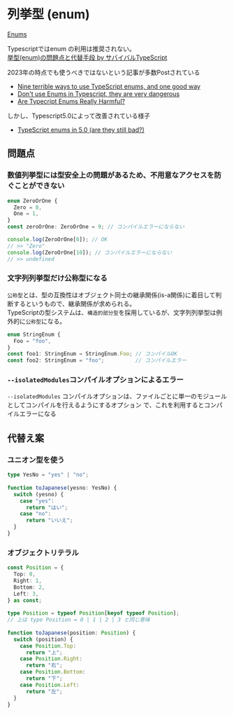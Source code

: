 # 列挙型 (enum)
[Enums](https://www.typescriptlang.org/docs/handbook/enums.html)

Typescriptではenum の利用は推奨されない。  
[挙型(enum)の問題点と代替手段 by サバイバルTypeScript](https://typescriptbook.jp/reference/values-types-variables/enum/enum-problems-and-alternatives-to-enums)  


2023年の時点でも使うべきではないという記事が多数Postされている
- [Nine terrible ways to use TypeScript enums, and one good way](https://bluepnume.medium.com/nine-terrible-ways-to-use-typescript-enums-and-one-good-way-f9c7ec68bf15)
- [Don't use Enums in Typescript, they are very dangerous](https://dev.to/ivanzm123/dont-use-enums-in-typescript-they-are-very-dangerous-57bh)
- [Are Typecript Enums Really Harmful?](https://blog.theodo.com/2023/03/are-typescript-enums-really-harmful/)

しかし、Typescript5.0によって改善されている様子
- [TypeScript enums in 5.0 (are they still bad?)](https://blog.graphqleditor.com/enums-are-still-bad)

## 問題点
### 数値列挙型には型安全上の問題があるため、不用意なアクセスを防ぐことができない
```ts
enum ZeroOrOne {
  Zero = 0,
  One = 1,
}
const zeroOrOne: ZeroOrOne = 9; // コンパイルエラーにならない

console.log(ZeroOrOne[0]); // OK
// >> "Zero"
console.log(ZeroOrOne[10]); // コンパイルエラーにならない
// >> undefined
```

### 文字列列挙型だけ公称型になる
`公称型`とは、型の互換性はオブジェクト同士の継承関係(is-a関係)に着目して判断するというもので、継承関係が求められる。  
TypeScriptの型システムは、`構造的部分型`を採用しているが、文字列列挙型は例外的に`公称型`になる。

```ts
enum StringEnum {
  Foo = "foo",
}
const foo1: StringEnum = StringEnum.Foo; // コンパイルOK
const foo2: StringEnum = "foo";          // コンパイルエラー
```

### `--isolatedModules`コンパイルオプションによるエラー
`--isolatedModules` コンパイルオプションは、ファイルごとに単一のモジュールとしてコンパイルを行えるようにするオプション
で、これを利用するとコンパイルエラーになる


## 代替え案
### ユニオン型を使う
```ts
type YesNo = "yes" | "no";
 
function toJapanese(yesno: YesNo) {
  switch (yesno) {
    case "yes":
      return "はい";
    case "no":
      return "いいえ";
  }
}
```

### オブジェクトリテラル
```ts
const Position = {
  Top: 0,
  Right: 1,
  Bottom: 2,
  Left: 3,
} as const;
 
type Position = typeof Position[keyof typeof Position];
// 上は type Position = 0 | 1 | 2 | 3 と同じ意味
 
function toJapanese(position: Position) {
  switch (position) {
    case Position.Top:
      return "上";
    case Position.Right:
      return "右";
    case Position.Bottom:
      return "下";
    case Position.Left:
      return "左";
  }
}
```